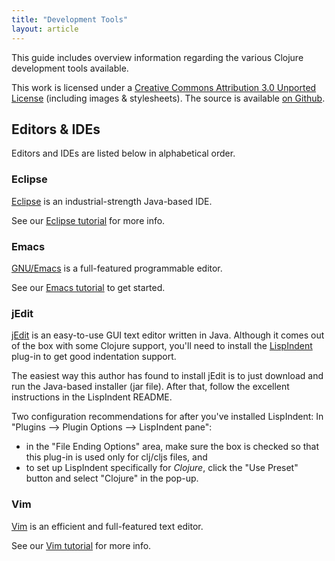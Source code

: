 ```yaml
---
title: "Development Tools"
layout: article
---
```


This guide includes overview information regarding the various
Clojure development tools available.

This work is licensed under a <a rel="license"
href="http://creativecommons.org/licenses/by/3.0/">Creative Commons Attribution
3.0 Unported License</a> (including images & stylesheets). The source is
available [on Github](https://github.com/clojuredocs/cds).


## Editors & IDEs

Editors and IDEs are listed below in alphabetical order.



### Eclipse

[Eclipse](http://www.eclipse.org/) is an industrial-strength Java-based IDE.

See our [Eclipse tutorial](../tutorials/eclipse.html) for more info.



### Emacs

[GNU/Emacs](http://www.gnu.org/software/emacs/emacs.html) is a full-featured
programmable editor.

See our [Emacs tutorial](../tutorials/emacs.html) to get started.



### jEdit

[jEdit](http://www.jedit.org/) is an easy-to-use GUI text editor written in Java.
Although it comes out of the box with some Clojure support, you'll need to
install the [LispIndent](https://github.com/odyssomay/LispIndent) plug-in to get
good indentation support.

The easiest way this author has found to install jEdit is to just download and
run the Java-based installer (jar file). After that, follow the excellent
instructions in the LispIndent README.

Two configuration recommendations for after you've installed LispIndent: In
"Plugins --> Plugin Options --> LispIndent pane":

  * in the "File Ending Options" area, make sure the box is checked so that
    this plug-in is used only for clj/cljs files, and
  * to set up LispIndent specifically for *Clojure*, click the "Use Preset"
    button and select "Clojure" in the pop-up.



### Vim

[Vim](http://www.vim.org/) is an efficient and full-featured text editor.

See our [Vim tutorial](../tutorials/vim_fireplace.html) for more info.

